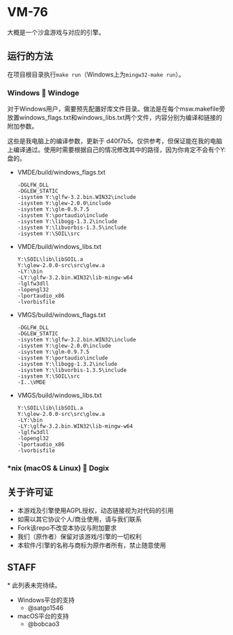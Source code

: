 # VM-76
大概是一个沙盒游戏与对应的引擎。

## 运行的方法
在项目根目录执行`make run`（Windows上为`mingw32-make run`）。

### Windows :dog: Windoge
对于Windows用户，需要预先配置好库文件目录。做法是在每个msw.makefile旁放置windows_flags.txt和windows_libs.txt两个文件，内容分别为编译和链接的附加参数。

这些是我电脑上的编译参数，更新于 d40f7b5。仅供参考，但保证能在我的电脑上编译通过。使用时需要根据自己的情况修改其中的路径，因为你肯定不会有个Y:盘的。

* VMDE/build/windows_flags.txt
	```
	-DGLFW_DLL
	-DGLEW_STATIC
	-isystem Y:\glfw-3.2.bin.WIN32\include
	-isystem Y:\glew-2.0.0\include
	-isystem Y:\glm-0.9.7.5
	-isystem Y:\portaudio\include
	-isystem Y:\libogg-1.3.2\include
	-isystem Y:\libvorbis-1.3.5\include
	-isystem Y:\SOIL\src
	```
* VMDE/build/windows_libs.txt
	```
	Y:\SOIL\lib\libSOIL.a
	Y:\glew-2.0.0-src\src\glew.a
	-LY:\bin
	-LY:\glfw-3.2.bin.WIN32\lib-mingw-w64
	-lglfw3dll
	-lopengl32
	-lportaudio_x86
	-lvorbisfile
	```
* VMGS/build/windows_flags.txt
	```
	-DGLFW_DLL
	-DGLEW_STATIC
	-isystem Y:\glfw-3.2.bin.WIN32\include
	-isystem Y:\glew-2.0.0\include
	-isystem Y:\glm-0.9.7.5
	-isystem Y:\portaudio\include
	-isystem Y:\libogg-1.3.2\include
	-isystem Y:\libvorbis-1.3.5\include
	-isystem Y:\SOIL\src
	-I..\VMDE
	```
* VMGS/build/windows_libs.txt
	```
	Y:\SOIL\lib\libSOIL.a
	Y:\glew-2.0.0-src\src\glew.a
	-LY:\bin
	-LY:\glfw-3.2.bin.WIN32\lib-mingw-w64
	-lglfw3dll
	-lopengl32
	-lportaudio_x86
	-lvorbisfile
	```

### *nix (macOS & Linux) :dog: Dogix

## 关于许可证
* 本游戏及引擎使用AGPL授权，动态链接视为对代码的引用
* 如需以其它协议个人/商业使用，请与我们联系
* Fork该repo不改变本协议与附加要求
* 我们（原作者）保留对该游戏/引擎的一切权利
* 本软件/引擎的名称与商标为原作者所有，禁止随意使用

## STAFF
\* 此列表未完待续。

* Windows平台的支持
	* @satgo1546
* macOS平台的支持
	* @bobcao3
